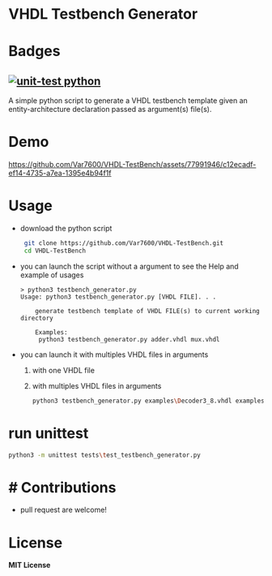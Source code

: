 # VHDL Testbench Generator
# Badges
[![unit-test python](https://github.com/Var7600/VHDL-TestBench/actions/workflows/python-app.yml/badge.svg)](https://github.com/Var7600/VHDL-TestBench/actions/workflows/python-app.yml)
---

A simple python script to generate a  VHDL testbench template  given an entity-architecture declaration  passed as argument(s) file(s).

# Demo

https://github.com/Var7600/VHDL-TestBench/assets/77991946/c12ecadf-ef14-4735-a7ea-1395e4b94f1f

# Usage

- download the python script
  
  ```bash
   git clone https://github.com/Var7600/VHDL-TestBench.git
   cd VHDL-TestBench
  ```

- you can launch the script without a argument to see the Help and example of usages
  
  ```
  > python3 testbench_generator.py
  Usage: python3 testbench_generator.py [VHDL FILE]. . .
  
      generate testbench template of VHDL FILE(s) to current working directory
  
      Examples:
       python3 testbench_generator.py adder.vhdl mux.vhdl
  ```

- you can launch it with multiples VHDL files in arguments
  
  1. with one VHDL file
  
  2. with multiples VHDL files in arguments
     
     ```bash
     python3 testbench_generator.py examples\Decoder3_8.vhdl examples\Mux2_1.vhdl
     ```

# run unittest

```bash
python3 -m unittest tests\test_testbench_generator.py
```

# # Contributions

- pull request are welcome!

# License

 **MIT License**
